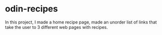 # odin-recipes
In this project, I made a home recipe page, made an unorder list of links that take the user to 3 different web pages with recipes. 